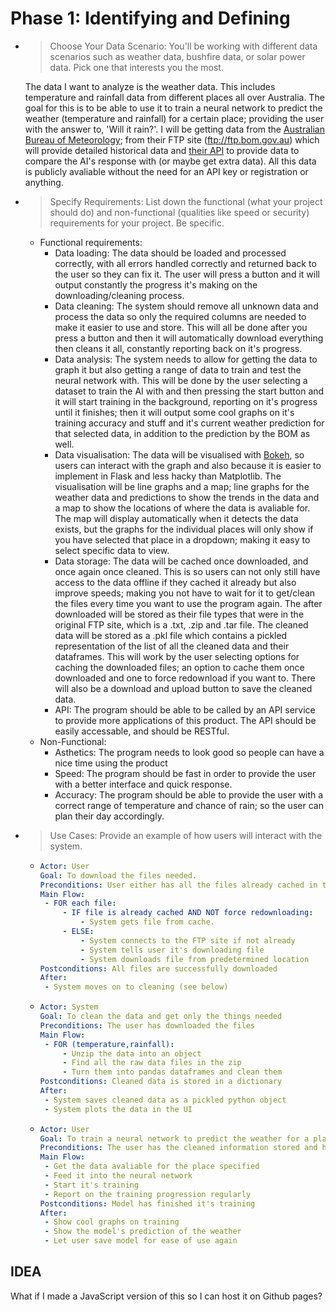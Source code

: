 # Phase 1: Identifying and Defining
- > Choose Your Data Scenario: You'll be working with different data scenarios such as weather data, bushfire
data, or solar power data. Pick one that interests you the most.

    The data I want to analyze is the weather data. This includes temperature and rainfall data from different places all over Australia. The goal for this is to be able to use it to train a neural network to predict the weather (temperature and rainfall) for a certain place; providing the user with the answer to, 'Will it rain?'. I will be getting data from the [Australian Bureau of Meteorology](http://www.bom.gov.au); from their FTP site (ftp://ftp.bom.gov.au) which will provide detailed historical data and [their API](https://open-meteo.com/en/docs) to provide data to compare the AI's response with (or maybe get extra data). All this data is publicly avaliable without the need for an API key or registration or anything.
- > Specify Requirements: List down the functional (what your project should do) and non-functional
(qualities like speed or security) requirements for your project. Be specific.

    - Functional requirements:
        - Data loading: The data should be loaded and processed correctly, with all errors handled correctly and returned back to the user so they can fix it. The user will press a button and it will output constantly the progress it's making on the downloading/cleaning process.
        - Data cleaning: The system should remove all unknown data and process the data so only the required columns are needed to make it easier to use and store. This will all be done after you press a button and then it will automatically download everything then cleans it all, constantly reporting back on it's progress.
        - Data analysis: The system needs to allow for getting the data to graph it but also getting a range of data to train and test the neural network with. This will be done by the user selecting a dataset to train the AI with and then pressing the start button and it will start training in the background, reporting on it's progress until it finishes; then it will output some cool graphs on it's training accuracy and stuff and it's current weather prediction for that selected data, in addition to the prediction by the BOM as well.
        - Data visualisation: The data will be visualised with [Bokeh](https://bokeh.org/), so users can interact with the graph and also because it is easier to implement in Flask and less hacky than Matplotlib. The visualisation will be line graphs and a map; line graphs for the weather data and predictions to show the trends in the data and a map to show the locations of where the data is avaliable for. The map will display automatically when it detects the data exists, but the graphs for the individual places will only show if you have selected that place in a dropdown; making it easy to select specific data to view.
        - Data storage: The data will be cached once downloaded, and once again once cleaned. This is so users can not only still have access to the data offline if they cached it already but also improve speeds; making you not have to wait for it to get/clean the files every time you want to use the program again. The after downloaded will be stored as their file types that were in the original FTP site, which is a .txt, .zip and .tar file. The cleaned data will be stored as a .pkl file which contains a pickled representation of the list of all the cleaned data and their dataframes. This will work by the user selecting options for caching the downloaded files; an option to cache them once downloaded and one to force redownload if you want to. There will also be a download and upload button to save the cleaned data.
        - API: The program should be able to be called by an API service to provide more applications of this product. The API should be easily accessable, and should be RESTful.
    - Non-Functional:
        - Asthetics: The program needs to look good so people can have a nice time using the product
        - Speed: The program should be fast in order to provide the user with a better interface and quick response.
        - Accuracy: The program should be able to provide the user with a correct range of temperature and chance of rain; so the user can plan their day accordingly.
- > Use Cases: Provide an example of how users will interact with the system.

    - ```yaml
      Actor: User
      Goal: To download the files needed.
      Preconditions: User either has all the files already cached in the folder OR has a wifi connection that allows reading the BOM FTP.
      Main Flow:
       - FOR each file:
           - IF file is already cached AND NOT force redownloading:
               - System gets file from cache.
           - ELSE:
               - System connects to the FTP site if not already
               - System tells user it's downloading file
               - System downloads file from predetermined location
      Postconditions: All files are successfully downloaded
      After:
       - System moves on to cleaning (see below)
      ```
    - ```yaml
      Actor: System
      Goal: To clean the data and get only the things needed
      Preconditions: The user has downloaded the files
      Main Flow:
       - FOR (temperature,rainfall):
           - Unzip the data into an object
           - Find all the raw data files in the zip
           - Turn them into pandas dataframes and clean them
      Postconditions: Cleaned data is stored in a dictionary
      After:
       - System saves cleaned data as a pickled python object
       - System plots the data in the UI
      ```
    - ```yaml
      Actor: User
      Goal: To train a neural network to predict the weather for a place
      Preconditions: The user has the cleaned information stored and has selected a place
      Main Flow:
       - Get the data avaliable for the place specified
       - Feed it into the neural network
       - Start it's training
       - Report on the training progression regularly
      Postconditions: Model has finished it's training
      After:
       - Show cool graphs on training
       - Show the model's prediction of the weather
       - Let user save model for ease of use again
      ```

## IDEA
What if I made a JavaScript version of this so I can host it on Github pages?